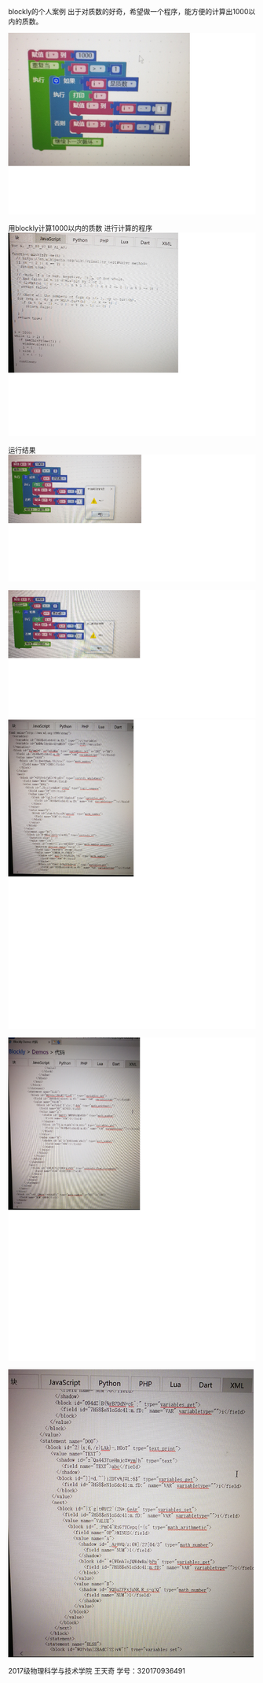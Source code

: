blockly的个人案例
出于对质数的好奇，希望做一个程序，能方便的计算出1000以内的质数。

![](/assets/无标题.png)

用blockly计算1000以内的质数
进行计算的程序
![](/assets/无标题1.png)






运行结果
![](/assets/无标题2png.png)

![](/assets/无标题3.png)
![](/assets/无标题4.png)

![](/assets/无标题5.png)


![](/assets/无标题6.png)




2017级物理科学与技术学院 王天奇 学号：320170936491
